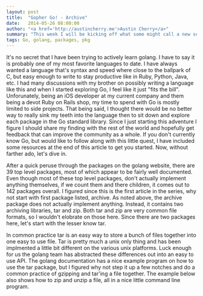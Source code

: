 ```yaml
---
layout: post
title:  "Gopher Go! - Archive"
date:   2014-05-26 08:00:00
author: "<a href='http://austincherry.me'>Austin Cherry</a>"
summary: "This week I will be kicking off what some might call a new series. Starting today, each week I write, I will be reviewing a package out of the Go standard library."
tags: Go, golang, packages, pkg
---
```


It's no secret that I have been trying to actively learn golang. I have to say it is probably one of my most favorite languages to date. I have always wanted a language that's syntax and speed where close to the ballpark of C, but easy enough to write to stay productive like in Ruby, Python, Java, etc. I had many discussions with my brother on possibly writing a language like this and when I started exploring Go, I feel like it just "fits the bill". Unforunately, being an iOS developer at my current company and them being a devot Ruby on Rails shop, my time to spend with Go is mostly limited to side projects. That being said, I thought there would be no better way to really sink my teeth into the language then to sit down and explore each package in the Go standard library. Since I just starting this adventure I figure I should share my finding with the rest of the world and hopefully get feedback that can improve the community as a whole. If you don't currently know Go, but would like to follow along with this little quest, I have included some resources at the end of this article to get you started. Now, without farther ado, let's dive in.

After a quick peruse through the packages on the golang website, there are 39 top level packages, most of which appear to be fairly well documented. Even though most of these top level packages, don't actually implement anything themselves, if we count them and there children, it comes out to 142 packages overall. I figured since this is the first article in the series, why not start with first package listed, archive. As noted above, the archive package does not actually implement anything. Instead, it contains two archiving libraries, tar and zip. Both tar and zip are very common file formats, so I wouldn't elobrate on those here. Since there are two packages here, let's start with the lesser know tar.

In common practice tar is an easy way to store a bunch of files together into one easy to use file. Tar is pretty much a unix only thing and has been implmented a little bit different on the various unix platforms. Luck enough for us the golang team has abstracted these differences out into an easy to use API. The golang documentation has a nice example program on how to use the tar package, but I figured why not step it up a few notches and do a common practice of gzipping and tar'ing a file together. The example below also shows how to zip and unzip a file, all in a nice little command line program.

```go



```

